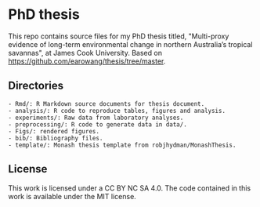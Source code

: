 # PhD thesis

This repo contains source files for my PhD thesis titled, "Multi-proxy evidence of long-term environmental change in northern Australia’s tropical savannas", at James Cook University. Based on https://github.com/earowang/thesis/tree/master.

## Directories

    - Rmd/: R Markdown source documents for thesis document.
    - analysis/: R code to reproduce tables, figures and analysis.
    - experiments/: Raw data from laboratory analyses.
    - preprocessing/: R code to generate data in data/.
    - Figs/: rendered figures.
    - bib/: Bibliography files.
    - template/: Monash thesis template from robjhydman/MonashThesis.

## License

This work is licensed under a CC BY NC SA 4.0. The code contained in this work is available under the MIT license.
